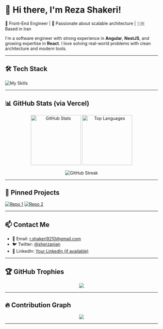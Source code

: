 # 👋 Hi there, I'm Reza Shakeri!

🎯 Front-End Engineer | 🧠 Passionate about scalable architecture | 🇮🇷 Based in Iran

I'm a software engineer with strong experience in **Angular**, **NestJS**, and growing expertise in **React**. I love solving real-world problems with clean architecture and modern tools.

---

## 🛠 Tech Stack

![My Skills](https://skillicons.dev/icons?i=ts,angular,react,nestjs,js,html,css,docker,git,linux,vite,vercel)

---

## 📊 GitHub Stats (via Vercel)

<p align="center">
  <img src="https://github-readme-stats.vercel.app/api?username=shrezaaa&show_icons=true&theme=radical&count_private=true" alt="GitHub Stats" height="165" />
  <img src="https://github-readme-stats.vercel.app/api/top-langs/?username=shrezaaa&layout=compact&theme=radical" alt="Top Languages" height="165" />
</p>

<p align="center">
  <img src="https://streak-stats.demolab.com?user=shrezaaa&theme=radical&hide_border=true&date_format=M%20j%5B%2C%20Y%5D" alt="GitHub Streak" />
</p>

---

## 📌 Pinned Projects

[![Repo 1](https://github-readme-stats.vercel.app/api/pin/?username=shrezaaa&repo=your-repo-name-1&theme=radical)](https://github.com/shrezaaa/your-repo-name-1)
[![Repo 2](https://github-readme-stats.vercel.app/api/pin/?username=shrezaaa&repo=your-repo-name-2&theme=radical)](https://github.com/shrezaaa/your-repo-name-2)

<!-- Add 2-4 more pinned repos here -->

---

## 📫 Contact Me

- 📧 Email: [r.shakeri9210@gmail.com](mailto:r.shakeri9210@gmail.com)
- 🐦 Twitter: [@sherzanian](https://twitter.com/sherzanian)
- 💼 LinkedIn: [Your LinkedIn (if available)](https://linkedin.com/in/yourprofile)

---

## 🏆 GitHub Trophies

<p align="center">
  <img src="https://github-profile-trophy.vercel.app/?username=shrezaaa&theme=gruvbox&margin-w=10&column=7" />
</p>

---

## 🔥 Contribution Graph

<p align="center">
  <img src="https://github-readme-activity-graph.vercel.app/graph?username=shrezaaa&theme=github-compact&hide_border=true" />
</p>

---
